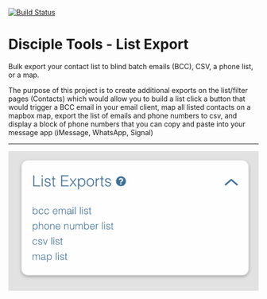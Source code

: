 [![Build Status](https://api.travis-ci.com/DiscipleTools/disciple-tools-list-exports.svg?branch=master)](https://travis-ci.com/DiscipleTools/disciple-tools-list-export)

# Disciple Tools - List Export

Bulk export your contact list to blind batch emails (BCC), CSV, a phone list, or a map.

The purpose of this project is to create additional exports on the list/filter pages (Contacts) which would allow you to
build a list click a button that would trigger a BCC email in your email client, map all listed contacts on a mapbox map,
export the list of emails and phone numbers to csv, and display a block of phone numbers that you can copy and paste into
your message app (iMessage, WhatsApp, Signal)

---

![tile](https://raw.githubusercontent.com/DiscipleTools/disciple-tools-list-exports/master/documentation/list-exports.png)
